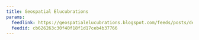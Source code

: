 ```yaml
---
title: Geospatial Elucubrations
params:
  feedlink: https://geospatialelucubrations.blogspot.com/feeds/posts/default
  feedid: cb626263c30f40f18f1d17ceb4b37766
---
```


